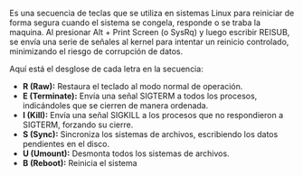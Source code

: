 Es una secuencia de teclas que se utiliza en sistemas Linux para reiniciar de forma segura cuando el sistema se congela, responde o se traba la maquina. Al presionar Alt + Print Screen (o SysRq) y luego escribir REISUB, se envía una serie de señales al kernel para intentar un reinicio controlado, minimizando el riesgo de corrupción de datos.

Aquí está el desglose de cada letra en la secuencia:

- **R (Raw):** Restaura el teclado al modo normal de operación.
- **E (Terminate):** Envía una señal SIGTERM a todos los procesos, indicándoles que se cierren de manera ordenada.
- **I (Kill):** Envía una señal SIGKILL a los procesos que no respondieron a SIGTERM, forzando su cierre.
- **S (Sync):** Sincroniza los sistemas de archivos, escribiendo los datos pendientes en el disco.
- **U (Umount):** Desmonta todos los sistemas de archivos.
- **B (Reboot):** Reinicia el sistema